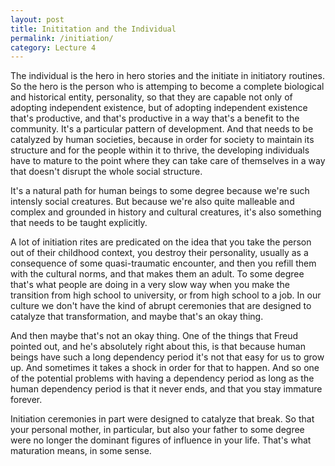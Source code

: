 ```yaml
---
layout: post
title: Inititation and the Individual 
permalink: /initiation/
category: Lecture 4
---
```


The individual is the hero in hero stories and the initiate in initiatory routines. So the hero is the person who is attemping to become a complete biological and historical entity, personality, so that they are capable not only of adopting independent existence, but of adopting independent existence that's productive, and that's productive in a way that's a benefit to the community. It's a particular pattern of development. And that needs to be catalyzed by human societies, because in order for society to maintain its structure and for the people within it to thrive, the developing individuals have to mature to the point where they can take care of themselves in a way that doesn't disrupt the whole social structure.

It's a natural path for human beings to some degree because we're such intensly social creatures. But because we're also quite malleable and complex and grounded in history and cultural creatures, it's also something that needs to be taught explicitly. 

A lot of initiation rites are predicated on the idea that you take the person out of their childhood context, you destroy their personality, usually as a consequence of some quasi-traumatic encounter, and then you refill them with the cultural norms, and that makes them an adult. To some degree that's what people are doing in a very slow way when you make the transition from high school to university, or from high school to a job. In our culture we don't have the kind of abrupt ceremonies that are designed to catalyze that transformation, and maybe that's an okay thing.

And then maybe that's not an okay thing. One of the things that Freud pointed out, and he's absolutely right about this, is that because human beings have such a long dependency period it's not that easy for us to grow up. And sometimes it takes a shock in order for that to happen. And so one of the potential problems with having a dependency period as long as the human dependency period is that it never ends, and that you stay immature forever. 

Initiation ceremonies in part were designed to catalyze that break. So that your personal mother, in particular, but also your father to some degree were no longer the dominant figures of influence in your life. That's what maturation means, in some sense.
